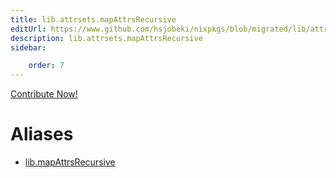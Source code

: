 ```yaml
---
title: lib.attrsets.mapAttrsRecursive
editUrl: https://www.github.com/hsjobeki/nixpkgs/blob/migrated/lib/attrsets.nix#L710C5
description: lib.attrsets.mapAttrsRecursive
sidebar:

    order: 7
---
```


<a href="https://www.github.com/hsjobeki/nixpkgs/blob/migrated/lib/attrsets.nix#L710C5">Contribute Now!</a>


# Aliases

- [lib.mapAttrsRecursive](/nix-doc-comments/reference/lib/lib-mapattrsrecursive)


